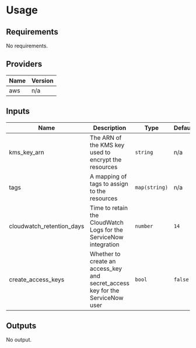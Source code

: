 # Usage
<!--- BEGIN_TF_DOCS --->
## Requirements

No requirements.

## Providers

| Name | Version |
|------|---------|
| aws | n/a |

## Inputs

| Name | Description | Type | Default | Required |
|------|-------------|------|---------|:--------:|
| kms\_key\_arn | The ARN of the KMS key used to encrypt the resources | `string` | n/a | yes |
| tags | A mapping of tags to assign to the resources | `map(string)` | n/a | yes |
| cloudwatch\_retention\_days | Time to retain the CloudWatch Logs for the ServiceNow integration | `number` | `14` | no |
| create\_access\_keys | Whether to create an access\_key and secret\_access key for the ServiceNow user | `bool` | `false` | no |

## Outputs

No output.

<!--- END_TF_DOCS --->
